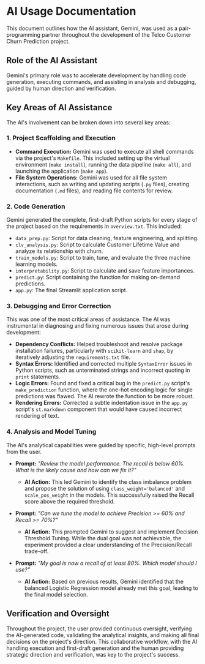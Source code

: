 
# AI Usage Documentation

This document outlines how the AI assistant, Gemini, was used as a pair-programming partner throughout the development of the Telco Customer Churn Prediction project.

## Role of the AI Assistant

Gemini's primary role was to accelerate development by handling code generation, executing commands, and assisting in analysis and debugging, guided by human direction and verification.

## Key Areas of AI Assistance

The AI's involvement can be broken down into several key areas:

### 1. Project Scaffolding and Execution

*   **Command Execution:** Gemini was used to execute all shell commands via the project's `Makefile`. This included setting up the virtual environment (`make install`), running the data pipeline (`make all`), and launching the application (`make app`).
*   **File System Operations:** Gemini was used for all file system interactions, such as writing and updating scripts (`.py` files), creating documentation (`.md` files), and reading file contents for review.

### 2. Code Generation

Gemini generated the complete, first-draft Python scripts for every stage of the project based on the requirements in `overview.txt`. This included:

*   `data_prep.py`: Script for data cleaning, feature engineering, and splitting.
*   `clv_analysis.py`: Script to calculate Customer Lifetime Value and analyze its relationship with churn.
*   `train_models.py`: Script to train, tune, and evaluate the three machine learning models.
*   `interpretability.py`: Script to calculate and save feature importances.
*   `predict.py`: Script containing the function for making on-demand predictions.
*   `app.py`: The final Streamlit application script.

### 3. Debugging and Error Correction

This was one of the most critical areas of assistance. The AI was instrumental in diagnosing and fixing numerous issues that arose during development:

*   **Dependency Conflicts:** Helped troubleshoot and resolve package installation failures, particularly with `scikit-learn` and `shap`, by iteratively adjusting the `requirements.txt` file.
*   **Syntax Errors:** Identified and corrected multiple `SyntaxError` issues in Python scripts, such as unterminated strings and incorrect quoting in `print` statements.
*   **Logic Errors:** Found and fixed a critical bug in the `predict.py` script's `make_prediction` function, where the one-hot encoding logic for single predictions was flawed. The AI rewrote the function to be more robust.
*   **Rendering Errors:** Corrected a subtle indentation issue in the `app.py` script's `st.markdown` component that would have caused incorrect rendering of text.

### 4. Analysis and Model Tuning

The AI's analytical capabilities were guided by specific, high-level prompts from the user.

*   **Prompt:** *"Review the model performance. The recall is below 60%. What is the likely cause and how can we fix it?"*
    *   **AI Action:** This led Gemini to identify the class imbalance problem and propose the solution of using `class_weight='balanced'` and `scale_pos_weight` in the models. This successfully raised the Recall score above the required threshold.

*   **Prompt:** *"Can we tune the model to achieve Precision >= 60% and Recall >= 70%?"*
    *   **AI Action:** This prompted Gemini to suggest and implement Decision Threshold Tuning. While the dual goal was not achievable, the experiment provided a clear understanding of the Precision/Recall trade-off.

*   **Prompt:** *"My goal is now a recall of at least 80%. Which model should I use?"*
    *   **AI Action:** Based on previous results, Gemini identified that the balanced Logistic Regression model already met this goal, leading to the final model selection.

## Verification and Oversight

Throughout the project, the user provided continuous oversight, verifying the AI-generated code, validating the analytical insights, and making all final decisions on the project's direction. This collaborative workflow, with the AI handling execution and first-draft generation and the human providing strategic direction and verification, was key to the project's success.
